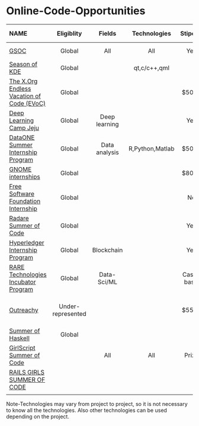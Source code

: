 
# Online-Code-Opportunities
|NAME                                                                        |Eligiblity|Fields       |Technologies          |Stipend|Application Timeline|Program Timeline|GSoC Dependent|
|:---------------------------------------------------------------------------|:--------:|:-----------:|:--------------------:|:-----:|:------------------:|:--------------:|:------------:|
|[GSOC](https://summerofcode.withgoogle.com/)                                |Global    |All          |All                   |Yes    | March              | April-August   | No           |
|[Season of KDE](https://season.kde.org)                                     |Global    |             |qt,c/c++,qml          |       | December           | Jan-March      | No           |
|[The X.Org Endless Vacation of Code (EVoC)](http://www.x.org/wiki/XorgEVoC/)|Global    |             |                      |$5000  | All Year           | All Year       | No           |
|[Deep Learning Camp Jeju](http://jeju.dlcamp.org/2018/)                     |Global    |Deep learning|                      |Yes    | April              | June-July      | No           |
|[DataONE Summer Internship Program](https://www.dataone.org/internships)    |Global    |Data analysis|R,Python,Matlab       | $5000 | Feb-March          | May-July       | No           |
|[GNOME internships](https://wiki.gnome.org/Internships)                     |Global    |             |                      | $8000 | September          | Dec-Feb        | No           |
|[Free Software Foundation Internship](https://www.fsf.org/volunteer/internships)        |Global    |             |                      | No    |                    |                | No           |
|[ Radare Summer of Code](https://rada.re/rsoc)                              |Global    |             |                      | Yes   |                    |                | Yes          |
|[Hyperledger Internship Program](wiki.hyperledger.org/internship/schedule)  |Global    |Blockchain   |                      | Yes   | March              | June-Aug/Nov   | No           |
|[RARE Technologies Incubator Program](https://bit.ly/2JXbNOA)               |Global    |Data-Sci/ML  |                      |Case-basis| All-year        | All-year       | No           |
| [Outreachy](https://www.gnome.org/outreachy/)                              |Under-represented|      |                      | $5500 |Feb-Mar, Sep-Oct    | May-Aug Dec-Mar| No           |
|[Summer of Haskell](https://summer.haskell.org)                             |Global    |             |                      |       |                    |                | Yes          |
|[GirlScript Summer of Code](http://gssoc.tech)                              |          |All          |All                   |Prize  |                    | Jun-Aug        | No           |
|[RAILS GIRLS SUMMER OF CODE](https://railsgirlssummerofcode.org)            |          |             |                      |       | Feb                | Jul-Sep        |              |
|                                                                            |          |             |                      |       |                    |                |              |

Note-Technologies may vary from project to project, so it is not necessary to know all the technologies.
Also other technologies can be used depending on the project.  
